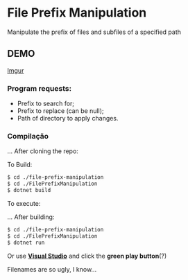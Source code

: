 # File Prefix Manipulation
Manipulate the prefix of files and subfiles of a specified path

## DEMO

[Imgur](https://imgur.com/V8fhTuf)


### Program requests: 
- Prefix to search for;
- Prefix to replace (can be null);
- Path of directory to apply changes.


### Compilação
... After cloning the repo:

To Build:
``` bash
$ cd ./file-prefix-manipulation
$ cd ./FilePrefixManipulation
$ dotnet build
```
To execute:

... After building:
``` bash
$ cd ./file-prefix-manipulation
$ cd ./FilePrefixManipulation
$ dotnet run
```

Or use **[Visual Studio](https://visualstudio.microsoft.com/)** and click the **green play button**(?)

Filenames are so ugly, I know...

